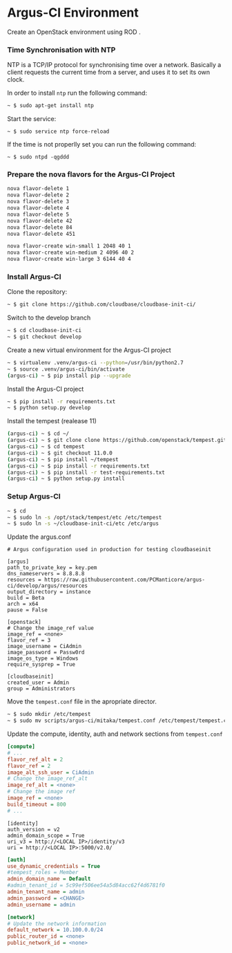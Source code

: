 Argus-CI Environment
==================

Create an OpenStack environment using ROD .

### Time Synchronisation with NTP
NTP is a TCP/IP protocol for synchronising time over a network. Basically a client requests the current time from a server, and uses it to set its own clock.

In order to install `ntp` run the following command: 

```bash
~ $ sudo apt-get install ntp
```

Start the service:

```
~ $ sudo service ntp force-reload
```

If the time is not properlly set you can run the following command:

```
~ $ sudo ntpd -qgddd
```

### Prepare the nova flavors for the Argus-CI Project

```bash
nova flavor-delete 1
nova flavor-delete 2
nova flavor-delete 3
nova flavor-delete 4
nova flavor-delete 5
nova flavor-delete 42
nova flavor-delete 84
nova flavor-delete 451
```

```bash
nova flavor-create win-small 1 2048 40 1
nova flavor-create win-medium 2 4096 40 2
nova flavor-create win-large 3 6144 40 4
```

### Install Argus-CI

Clone the repository:

```bash
~ $ git clone https://github.com/cloudbase/cloudbase-init-ci/
```

Switch to the develop branch

```bash
~ $ cd cloudbase-init-ci
~ $ git checkout develop
```

Create a new virtual environment for the Argus-CI project

```bash
~ $ virtualenv .venv/argus-ci --python=/usr/bin/python2.7
~ $ source .venv/argus-ci/bin/activate
(argus-ci) ~ $ pip install pip --upgrade
```

Install the Argus-CI project

```bash
~ $ pip install -r requirements.txt
~ $ python setup.py develop
```

Install the tempest (realease 11)

```bash
(argus-ci) ~ $ cd ~/
(argus-ci) ~ $ git clone clone https://github.com/openstack/tempest.git
(argus-ci) ~ $ cd tempest
(argus-ci) ~ $ git checkout 11.0.0 
(argus-ci) ~ $ pip install ~/tempest
(argus-ci) ~ $ pip install -r requirements.txt
(argus-ci) ~ $ pip install -r test-requirements.txt
(argus-ci) ~ $ python setup.py install
```

### Setup Argus-CI

```bash
~ $ cd
~ $ sudo ln -s /opt/stack/tempest/etc /etc/tempest
~ $ sudo ln -s ~/cloudbase-init-ci/etc /etc/argus
```

Update the argus.conf

```
# Argus configuration used in production for testing cloudbaseinit

[argus]
path_to_private_key = key.pem
dns_nameservers = 8.8.8.8
resources = https://raw.githubusercontent.com/PCManticore/argus-ci/develop/argus/resources
output_directory = instance
build = Beta
arch = x64
pause = False

[openstack]
# Change the image_ref value
image_ref = <none>
flavor_ref = 3
image_username = CiAdmin
image_password = Passw0rd
image_os_type = Windows
require_sysprep = True

[cloudbaseinit]
created_user = Admin
group = Administrators
```


Move the `tempest.conf` file in the apropriate director.
```bash
~ $ sudo mkdir /etc/tempest
~ $ sudo mv scripts/argus-ci/mitaka/tempest.conf /etc/tempest/tempest.conf
```

Update the compute, identity, auth and network sections from `tempest.conf`

```ini
[compute]
# ...
flavor_ref_alt = 2
flavor_ref = 2
image_alt_ssh_user = CiAdmin
# Change the image_ref_alt
image_ref_alt = <none>
# Change the image ref
image_ref = <none>
build_timeout = 800
# ...
```

```init
[identity]
auth_version = v2
admin_domain_scope = True
uri_v3 = http://<LOCAL IP>/identity/v3
uri = http://<LOCAL IP>:5000/v2.0/
```

```ini
[auth]
use_dynamic_credentials = True
#tempest_roles = Member
admin_domain_name = Default
#admin_tenant_id = 5c99ef506ee54a5d84acc62f4d6781f0
admin_tenant_name = admin
admin_password = <CHANGE>
admin_username = admin
```

```ini
[network]
# Update the network information
default_network = 10.100.0.0/24
public_router_id = <none>
public_network_id = <none>
```
